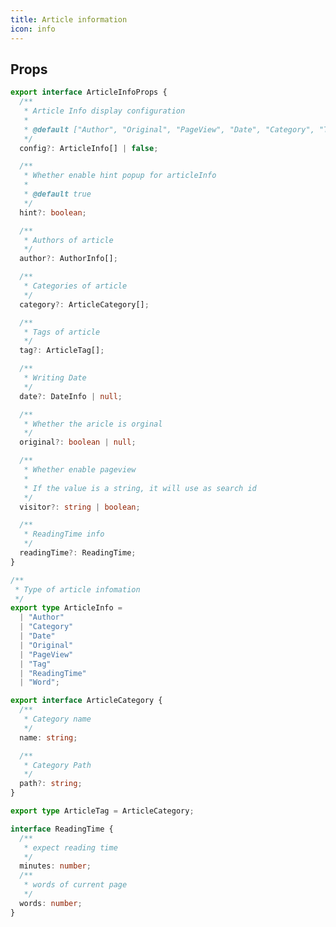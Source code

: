 ```yaml
---
title: Article information
icon: info
---
```


## Props

```ts
export interface ArticleInfoProps {
  /**
   * Article Info display configuration
   *
   * @default ["Author", "Original", "PageView", "Date", "Category", "Tag", "ReadingTime"]
   */
  config?: ArticleInfo[] | false;

  /**
   * Whether enable hint popup for articleInfo
   *
   * @default true
   */
  hint?: boolean;

  /**
   * Authors of article
   */
  author?: AuthorInfo[];

  /**
   * Categories of article
   */
  category?: ArticleCategory[];

  /**
   * Tags of article
   */
  tag?: ArticleTag[];

  /**
   * Writing Date
   */
  date?: DateInfo | null;

  /**
   * Whether the aricle is orginal
   */
  original?: boolean | null;

  /**
   * Whether enable pageview
   *
   * If the value is a string, it will use as search id
   */
  visitor?: string | boolean;

  /**
   * ReadingTime info
   */
  readingTime?: ReadingTime;
}

/**
 * Type of article infomation
 */
export type ArticleInfo =
  | "Author"
  | "Category"
  | "Date"
  | "Original"
  | "PageView"
  | "Tag"
  | "ReadingTime"
  | "Word";

export interface ArticleCategory {
  /**
   * Category name
   */
  name: string;

  /**
   * Category Path
   */
  path?: string;
}

export type ArticleTag = ArticleCategory;

interface ReadingTime {
  /**
   * expect reading time
   */
  minutes: number;
  /**
   * words of current page
   */
  words: number;
}
```

<!--
### items

`pageInfo` accepts an array of strings, which you should fill in a group of items. The order of you fill is the order in which the items are displayed.

The available values and related page information are as follows:

| Value            | PageInfo               | Related Fontmatter property        |
| ---------------- | ---------------------- | ---------------------------------- |
| `'author'`       | author                 | `author`                           |
| `'time'`         | Writing Date           | `time`                             |
| `'category'`     | Category               | `category`                         |
| `'tag'`          | tags                   | `tags`                             |
| `'reading-time'` | Estimated reading time | N / A (automatically generated)    |
| `'word'`         | Word count             | N / A (automatically generated)    |
| `'visitor'`      | Pageviews              | `visitor` (Vssue does not support) |

By default it will display "Author, Visit Number, Writing Date, Category, Tags, Expect Reading Time".

::: tip Other notes

- **author**

  You can configure `author` in the plugin options to set the default author. And you can also configure `author` in frontmatter with a new value in the page to override the default author, or set it to `false` to cancel the author display.

- **time**

  We recommend filling in a standard date format. A standard format is in the form of `xxxx-xx-xx`. (E.g.: "April 1, 2020" should be written as `2020-04-01`).

- **reading time**

  By default, the reading speed is 300 words per minute. You can override it by setting `wordPerminute` in the plugin options.

:::

## Enable and disable

The `<PageInfo />` component is enabled globally by default. You can disable it by setting `pageInfo: false` in page frontmatter.

To keep it globally disabled, please set `pageInfo` to `false` in the plugin options. Then you can set `pageInfo` in page frontmattaer to enable it locally.

## Original Marker

You can set `original` to `true` in page frontmatter to add an original mark in page info. -->
